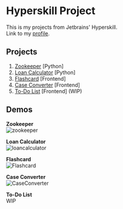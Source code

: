# Hyperskill Project
This is my projects from Jetbrains' Hyperskill.\
Link to my [profile](https://hyperskill.org/profile/9133990).


## Projects
1. [Zookeeper](https://github.com/ana117/hyperskill-python-Zookeeper) [Python]
2. [Loan Calculator](https://github.com/ana117/hyperskill-python-LoanCalculator) [Python]
3. [Flashcard](https://github.com/ana117/hyperskill-frontend-Flashcard) [Frontend]
4. [Case Converter](https://github.com/ana117/hyperskill-frontend-CaseConverter) [Frontend]
5. [To-Do List](https://github.com/ana117/hyperskill-frontend-ToDoList) [Frontend] (WIP)

## Demos
**Zookeeper**\
![zookeeper](https://user-images.githubusercontent.com/63540951/103210470-4fc15a80-4938-11eb-9286-f12166e97310.gif)

**Loan Calculator**\
![loancalculator](https://user-images.githubusercontent.com/63540951/99353900-06610280-28d8-11eb-9d9b-3eab13e3f8b0.gif)

**Flashcard**\
![Flashcard](https://user-images.githubusercontent.com/63540951/127807085-bea125d4-9ce3-48aa-9e44-86ae1f40b236.gif)

**Case Converter**\
![CaseConverter](https://user-images.githubusercontent.com/63540951/128593552-b053d8b1-c82b-40fb-8bf1-05600e33a698.gif)

**To-Do List**\
WIP
